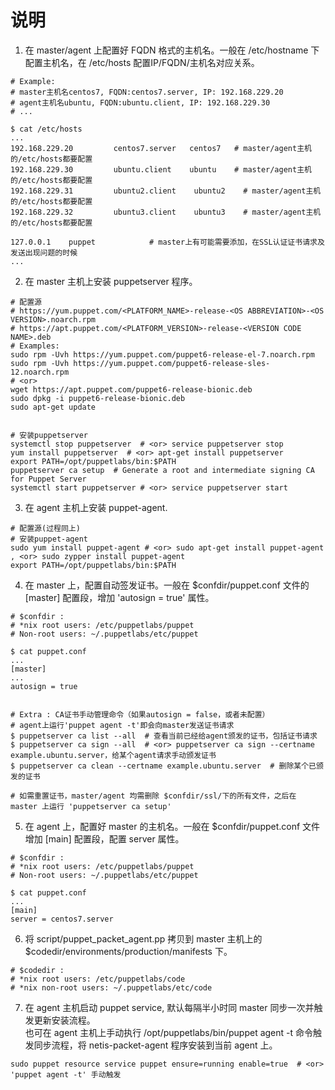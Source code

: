 # 说明
1. 在 master/agent 上配置好 FQDN 格式的主机名。一般在 /etc/hostname 下配置主机名，在 /etc/hosts 配置IP/FQDN/主机名对应关系。</br>
```
# Example:
# master主机名centos7, FQDN:centos7.server, IP: 192.168.229.20
# agent主机名ubuntu, FQDN:ubuntu.client, IP: 192.168.229.30
# ...

$ cat /etc/hosts
...
192.168.229.20         centos7.server   centos7   # master/agent主机的/etc/hosts都要配置
192.168.229.30         ubuntu.client    ubuntu    # master/agent主机的/etc/hosts都要配置
192.168.229.31         ubuntu2.client    ubuntu2    # master/agent主机的/etc/hosts都要配置
192.168.229.32         ubuntu3.client    ubuntu3    # master/agent主机的/etc/hosts都要配置

127.0.0.1    puppet            # master上有可能需要添加，在SSL认证证书请求及发送出现问题的时候
...

```

2. 在 master 主机上安装 puppetserver 程序。 </br>
```
# 配置源
# https://yum.puppet.com/<PLATFORM_NAME>-release-<OS ABBREVIATION>-<OS VERSION>.noarch.rpm
# https://apt.puppet.com/<PLATFORM_VERSION>-release-<VERSION CODE NAME>.deb
# Examples:
sudo rpm -Uvh https://yum.puppet.com/puppet6-release-el-7.noarch.rpm
sudo rpm -Uvh https://yum.puppet.com/puppet6-release-sles-12.noarch.rpm
# <or>
wget https://apt.puppet.com/puppet6-release-bionic.deb
sudo dpkg -i puppet6-release-bionic.deb
sudo apt-get update


# 安装puppetserver
systemctl stop puppetserver  # <or> service puppetserver stop
yum install puppetserver  # <or> apt-get install puppetserver
export PATH=/opt/puppetlabs/bin:$PATH 
puppetserver ca setup  # Generate a root and intermediate signing CA for Puppet Server
systemctl start puppetserver # <or> service puppetserver start
```

3. 在 agent 主机上安装 puppet-agent. <br/>
```
# 配置源(过程同上)
# 安装puppet-agent
sudo yum install puppet-agent # <or> sudo apt-get install puppet-agent , <or> sudo zypper install puppet-agent
export PATH=/opt/puppetlabs/bin:$PATH
```

4. 在 master 上，配置自动签发证书。一般在 $confdir/puppet.conf 文件的 [master] 配置段，增加 'autosign = true' 属性。 </br>
```
# $confdir : 
# *nix root users: /etc/puppetlabs/puppet
# Non-root users: ~/.puppetlabs/etc/puppet

$ cat puppet.conf
...
[master]
...
autosign = true


# Extra : CA证书手动管理命令（如果autosign = false，或者未配置）
# agent上运行'puppet agent -t'即会向master发送证书请求
$ puppetserver ca list --all  # 查看当前已经给agent颁发的证书，包括证书请求
$ puppetserver ca sign --all  # <or> puppetserver ca sign --certname example.ubuntu.server，给某个agent请求手动颁发证书
$ puppetserver ca clean --certname example.ubuntu.server  # 删除某个已颁发的证书

# 如需重置证书，master/agent 均需删除 $confdir/ssl/下的所有文件，之后在 master 上运行 'puppetserver ca setup'

```

5. 在 agent 上，配置好 master 的主机名。一般在 $confdir/puppet.conf 文件增加 [main] 配置段，配置 server 属性。 </br>
```
# $confdir : 
# *nix root users: /etc/puppetlabs/puppet
# Non-root users: ~/.puppetlabs/etc/puppet

$ cat puppet.conf
...
[main]
server = centos7.server
```

6. 将 script/puppet_packet_agent.pp 拷贝到 master 主机上的 $codedir/environments/production/manifests 下。</br>
```
# $codedir : 
# *nix root users: /etc/puppetlabs/code
# *nix non-root users: ~/.puppetlabs/etc/code
```

7. 在 agent 主机启动 puppet service, 默认每隔半小时同 master 同步一次并触发更新安装流程。</br>
也可在 agent 主机上手动执行 /opt/puppetlabs/bin/puppet agent -t 命令触发同步流程，将 netis-packet-agent 程序安装到当前 agent 上。</br>
```
sudo puppet resource service puppet ensure=running enable=true  # <or> 'puppet agent -t' 手动触发
```
